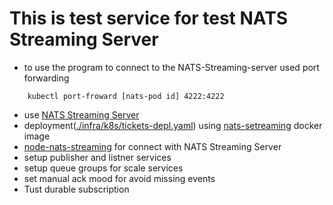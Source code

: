 # This is test service for test NATS Streaming Server

- to use the program to connect to the NATS-Streaming-server used port forwarding
```
    kubectl port-froward [nats-pod id] 4222:4222
```

- use [NATS Streaming Server](https://docs.nats.io/)
- deployment([./infra/k8s/tickets-depl.yaml](https://github.com/kavishkamk/ticket-hub/blob/main/infra/k8s/nats-depl.yaml)) using [nats-setreaming](https://hub.docker.com/_/nats-streaming) docker image
- [node-nats-streaming](https://www.npmjs.com/package/node-nats-streaming) for connect with NATS Streaming Server
- setup publisher and listner services
- setup queue groups for scale services
- set manual ack mood for avoid missing events
- Tust durable subscription